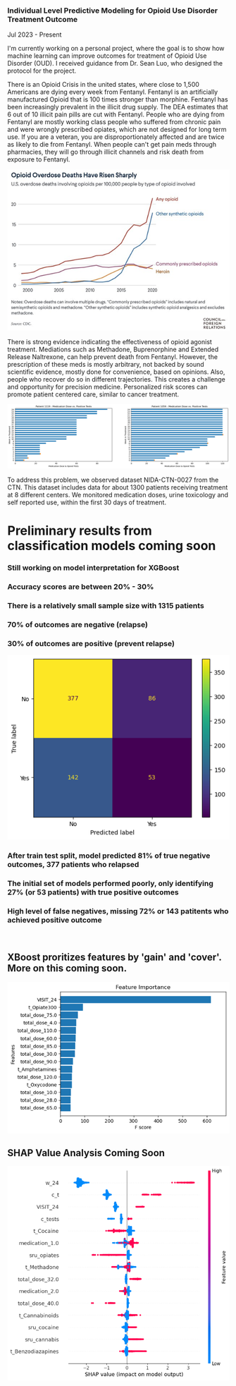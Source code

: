 ### Individual Level Predictive Modeling for Opioid Use Disorder Treatment Outcome
Jul 2023 - Present

I'm currently working on a personal project, where the goal is to show how machine learning can improve outcomes for treatment of Opioid Use Disorder (OUD).   I received guidance from Dr. Sean Luo, who designed the protocol for the project.

There is an Opioid Crisis in the united states, where close to 1,500 Americans are dying every week from Fentanyl.  Fentanyl is an artificially manufactured Opioid that is 100 times stronger than morphine.  Fentanyl has been increasingly prevalent in the illicit drug supply.  The DEA estimates that 6 out of 10 illicit pain pills are cut with Fentanyl.  People who are dying from Fentanyl are mostly working class people who suffered from chronic pain and were wrongly prescribed opiates, which are not designed for long term use.  If you are a veteran, you are disproportionately affected and are twice as likely to die from Fentanyl.  When people can't get pain meds through pharmacies, they will go through illicit channels and risk death from exposure to Fentanyl.

![CFR Stats](images/o.jpg)

There is strong evidence indicating the effectiveness of opioid agonist treatment.  Mediations such as Methadone, Buprenorphine and Extended Release Naltrexone, can help prevent death from Fentanyl.  However, the prescription of these meds is mostly arbitrary, not backed by sound scientific evidence, mostly done for convenience, based on opinions.  Also, people who recover do so in different trajectories.  This creates a challenge and opportunity for precision medicine.  Personalized risk scores can promote patient centered care, similar to cancer treatment.

![Treatment outcome and Patient Population](images/p.png)

To address this problem, we observed dataset NIDA-CTN-0027 from the CTN.  This dataset includes data for about 1300 patients receiving treatment at 8 different centers.  We monitored medication doses, urine toxicology and self reported use, within the first 30 days of treatment.

# Preliminary results from classification models coming soon
### Still working on model interpretation for XGBoost
### Accuracy scores are between 20% - 30%
### There is a relatively small sample size with 1315 patients
### 70% of outcomes are negative (relapse)
### 30% of outcomes are positive (prevent relapse)

![Confusion Matrix](images/cm.png)<br>
### After train test split, model predicted 81% of true negative outcomes, 377 patients who relapsed<br>
### The initial set of models performed poorly, only identifying 27% (or 53 patients) with true positive outcomes<br>
### High level of false negatives, missing 72% or 143 patitents who achieved positive outcome<br>
<br>

## XBoost proritizes features by 'gain' and 'cover'.  More on this coming soon.
![Feature Importance (GAIN)](images/fi.png)
<br>
## SHAP Value Analysis Coming Soon
![SHAP VALUES](images/s.png)

